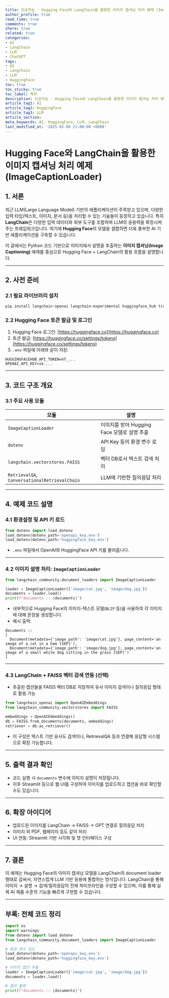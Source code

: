 ```yaml
---
title: 인공지능 - Hugging Face와 LangChain을 활용한 이미지 캡셔닝 처리 예제 (ImageCaptionLoader)
author_profile: true
read_time: true
comments: true
share: true
related: true
categories:
- AI
- LangChain
- LLM
- ChatGPT
tags:
- AI
- LangChain
- LLM
- HuggingFace
toc: true
toc_sticky: true
toc_label: 목차
description: 인공지능 - Hugging Face와 LangChain을 활용한 이미지 캡셔닝 처리 예제 (ImageCaptionLoader)
article_tag1: AI
article_tag2: HuggingFace
article_tag3: LLM
article_section: 
meta_keywords: AI, HuggingFace, LLM, LangChain
last_modified_at: '2025-05-08 21:00:00 +0800'
---
```


# Hugging Face와 LangChain을 활용한 이미지 캡셔닝 처리 예제 (ImageCaptionLoader)

## 1. 서론

최근 LLM(Large Language Model) 기반의 애플리케이션이 주목받고 있으며, 다양한 입력 타입(텍스트, 이미지, 문서 등)을 처리할 수 있는 기술들이 등장하고 있습니다. 특히 **LangChain**은 다양한 입력 데이터와 외부 도구를 조합하여 LLM의 응용력을 확장시켜주는 프레임워크입니다. 여기에 **Hugging Face**의 모델을 결합하면 더욱 풍부한 AI 기반 애플리케이션을 구축할 수 있습니다.

이 글에서는 Python 코드 기반으로 이미지에서 설명을 추출하는 **이미지 캡셔닝(Image Captioning)** 예제를 중심으로 Hugging Face + LangChain의 활용 흐름을 설명합니다.

---

## 2. 사전 준비

### 2.1 필요 라이브러리 설치

```bash
pip install langchain-openai langchain-experimental huggingface_hub transformers torch python-dotenv streamlit matplotlib
```

### 2.2 Hugging Face 토큰 발급 및 로그인

1. Hugging Face 로그인: [https://huggingface.co](https://huggingface.co)
2. 토큰 발급: [https://huggingface.co/settings/tokens](https://huggingface.co/settings/tokens)
3. `.env` 파일에 아래와 같이 저장:

```env
HUGGINGFACEHUB_API_TOKEN=hf_...
OPENAI_API_KEY=sk-...
```

---

## 3. 코드 구조 개요

### 3.1 주요 사용 모듈

| 모듈                                            | 설명                             |
| --------------------------------------------- | ------------------------------ |
| `ImageCaptionLoader`                          | 이미지를 받아 Hugging Face 모델로 설명 추출 |
| `dotenv`                                      | API Key 등의 환경 변수 로딩            |
| `langchain.vectorstores.FAISS`                | 벡터 DB로서 텍스트 검색 처리              |
| `RetrievalQA`, `ConversationalRetrievalChain` | LLM에 기반한 질의응답 처리               |

---

## 4. 예제 코드 설명

### 4.1 환경설정 및 API 키 로드

```python
from dotenv import load_dotenv
load_dotenv(dotenv_path='openapi_key.env')
load_dotenv(dotenv_path='huggingface_key.env')
```

* `.env` 파일에서 OpenAI와 HuggingFace API 키를 불러옵니다.

---

### 4.2 이미지 설명 처리: `ImageCaptionLoader`

```python
from langchain_community.document_loaders import ImageCaptionLoader

loader = ImageCaptionLoader(['image/cat.jpg', 'image/dog.jpg'])
documents = loader.load()
print(f"documents :: {documents}")
```

* 내부적으로 Hugging Face의 이미지-텍스트 모델(`BLIP` 등)을 사용하여 각 이미지에 대해 문장을 생성합니다.
* 예시 출력:

```
documents :: 
[
  Document(metadata={'image_path': 'image/cat.jpg'}, page_content='an image of a cat in a ham [SEP]'),
  Document(metadata={'image_path': 'image/dog.jpg'}, page_content='an image of a small white dog sitting in the grass [SEP]')
]
```

---

### 4.3 LangChain + FAISS 벡터 검색 연동 (선택)

* 추출된 캡션들을 FAISS 벡터 DB로 저장하여 유사 이미지 검색이나 질의응답 형태로 활용 가능

```python
from langchain_openai import OpenAIEmbeddings
from langchain_community.vectorstores import FAISS

embeddings = OpenAIEmbeddings()
db = FAISS.from_documents(documents, embeddings)
retriever = db.as_retriever()
```

* 이 구성은 텍스트 기반 유사도 검색이나, RetrievalQA 등과 연결해 응답형 시스템으로 확장 가능합니다.

---

## 5. 출력 결과 확인

* 코드 실행 시 `documents` 변수에 이미지 설명이 저장됩니다.
* 이후 Streamlit 등으로 웹 UI를 구성하여 이미지를 업로드하고 캡션을 바로 확인할 수도 있습니다.

---

## 6. 확장 아이디어

* 업로드된 이미지를 LangChain → FAISS → GPT 연결로 질의응답 처리
* 이미지 외 PDF, 웹페이지 등도 같이 처리
* UI 연동: Streamlit 기반 시각화 및 챗 인터페이스 구성

---

## 7. 결론

이 예제는 Hugging Face의 이미지 캡셔닝 모델을 LangChain의 document loader 형태로 감싸서, 자연스럽게 LLM 기반 응용에 통합하는 방식입니다. LangChain을 통해 이미지 → 설명 → 검색/질의응답의 전체 파이프라인을 구성할 수 있으며, 이를 통해 실제 AI 제품 수준의 기능을 빠르게 구현할 수 있습니다.

---

## 부록: 전체 코드 정리

```python
import os
import warnings
from dotenv import load_dotenv
from langchain_community.document_loaders import ImageCaptionLoader

# 환경 변수 로드
load_dotenv(dotenv_path='openapi_key.env')
load_dotenv(dotenv_path='huggingface_key.env')

# 이미지 캡션 추출
loader = ImageCaptionLoader(['image/cat.jpg', 'image/dog.jpg'])
documents = loader.load()

# 결과 출력
print(f"documents :: {documents}")
```